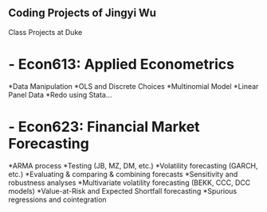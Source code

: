 ## Coding Projects of Jingyi Wu
Class Projects at Duke

# - Econ613: Applied Econometrics 
  *Data Manipulation
  *OLS and Discrete Choices
  *Multinomial Model
  *Linear Panel Data
  *Redo using Stata...
  
# - Econ623: Financial Market Forecasting
  *ARMA process
  *Testing (JB, MZ, DM, etc.)
  *Volatility forecasting (GARCH, etc.)
  *Evaluating & comparing & combining forecasts
  *Sensitivity and robustness analyses
  *Multivariate volatility forecasting (BEKK, CCC, DCC models)
  *Value-at-Risk and Expected Shortfall forecasting
  *Spurious regressions and cointegration

